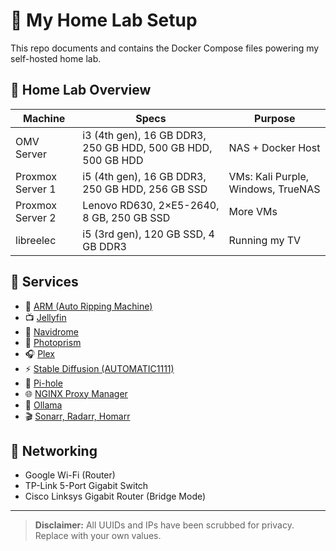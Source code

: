 # 🧪 My Home Lab  Setup

This repo documents and contains the Docker Compose files powering my self-hosted home lab.

## 🔧 Home Lab Overview

| Machine        | Specs                                  | Purpose |
|----------------|-----------------------------------------|---------|
| OMV Server     | i3 (4th gen), 16 GB DDR3, 250 GB HDD, 500 GB HDD, 500 GB HDD| NAS + Docker Host |
| Proxmox Server 1 | i5 (4th gen), 16 GB DDR3, 250 GB HDD, 256 GB SSD | VMs: Kali Purple, Windows, TrueNAS |
| Proxmox Server 2 | Lenovo RD630, 2×E5-2640, 8 GB, 250 GB SSD | More VMs |
| libreelec | i5 (3rd gen), 120 GB SSD, 4 GB DDR3 | Running my TV |


## 🧩 Services

- 📀 [ARM (Auto Ripping Machine)](docker-compose/arm.yml)
- 📺 [Jellyfin](docker-compose/jellyfin.yml)
- 🎵 [Navidrome](docker-compose/navidrome.yml)
- 📸 [Photoprism](docker-compose/photoprism.yml)
- 🎧 [Plex](docker-compose/plex.yml)
- ⚡ [Stable Diffusion (AUTOMATIC1111)](docker-compose/stable-diffusion.yml)
- 📡 [Pi-hole](docker-compose/pihole.yml)
- 🌐 [NGINX Proxy Manager](docker-compose/nginx-proxy.yml)
- 🧠 [Ollama](docker-compose/ollama.yml)
- 🎬 [Sonarr, Radarr, Homarr](docker-compose/arr-stack.yml)

## 🧰 Networking

- Google Wi-Fi (Router)
- TP-Link 5-Port Gigabit Switch
- Cisco Linksys Gigabit Router (Bridge Mode)

---

> **Disclaimer:** All UUIDs and IPs have been scrubbed for privacy. Replace with your own values.
